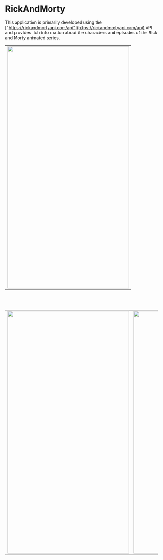 # RickAndMorty


This application is primarily developed using the ["https://rickandmortyapi.com/api"](https://rickandmortyapi.com/api) API and provides rich information about the characters and episodes of the Rick and Morty animated series. 

<table>
  <tr>
    <td><img src="https://user-images.githubusercontent.com/82471515/226112121-957f6f59-9d4e-4973-b641-95e966ab34f2.png" width=400 height=800></td>
      </tr>
 </table>
<br>
</br>
<table>
  <tr>
    <td><img src="https://user-images.githubusercontent.com/82471515/226112142-d3b90401-5ae1-46bf-a54c-7d3863f88e53.png" width=400 height=800></td>
    <td><img src="https://user-images.githubusercontent.com/82471515/226112003-011204a9-ac34-4962-9f1b-67a5be440e39.png" width=400 height=800></td>
      </tr>
 </table>




 
